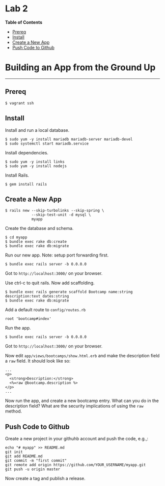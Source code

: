 # Lab 2

**Table of Contents**

- [Prereq](##prereq)
- [Install](##install)
- [Create a New App](##create-a-new-app)
- [Push Code to Github](##push-code-to-github)

# Building an App from the Ground Up

---
## Prereq


```
$ vagrant ssh
```

## Install

Install and run a local database.

```$ sudo yum -y install mariadb mariadb-server mariadb-devel
$ sudo systemctl start mariadb.service
```

Install dependencies.

```
$ sudo yum -y install links
$ sudo yum -y install nodejs
```

Install Rails.

```
$ gem install rails
```

## Create a New App

```
$ rails new --skip-turbolinks --skip-spring \
            --skip-test-unit -d mysql \
            myapp
```

Create the database and schema.

```
$ cd myapp
$ bundle exec rake db:create
$ bundle exec rake db:migrate
```

Run our new app. Note: setup port forwarding first.

```
$ bundle exec rails server -b 0.0.0.0
```

Got to `http://localhost:3000/` on your browser.

Use ctrl-c to quit rails. Now add scaffolding. 

```
$ bundle exec rails generate scaffold Bootcamp name:string description:text dates:string
$ bundle exec rake db:migrate
```

Add a default route to `config/routes.rb`

```
root 'bootcamp#index'
```

Run the app.

```
$ bundle exec rails server -b 0.0.0.0
```

Got to `http://localhost:3000/` on your browser.

Now edit `app/views/bootcamps/show.html.erb` and make the description field a `raw` field. It should look like so:

```
...
<p>
  <strong>Description:</strong>
  <%=raw @bootcamp.description %>
</p>
...
```

Now run the app, and create a new bootcamp entry. What can you do in the description field? What are the security implications of using the `raw` method.



## Push Code to Github

Greate a new project in your githuhb account and push the code, e.g.,:

```
echo "# myapp" >> README.md
git init
git add README.md
git commit -m "first commit"
git remote add origin https://github.com/YOUR_USERNAME/myapp.git
git push -u origin master
```


Now create a tag and publish a release.